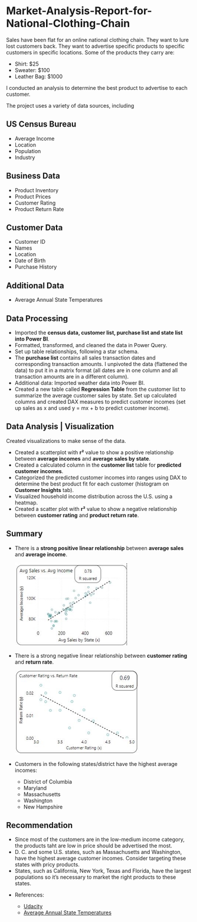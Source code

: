 # Market-Analysis-Report-for-National-Clothing-Chain

Sales have been flat for an online national clothing chain. They want to lure lost customers back. They want to advertise specific products to specific customers in specific locations. Some of the products they carry are:

*	Shirt: $25
*	Sweater: $100
*	Leather Bag: $1000

I conducted an analysis to determine the best product to advertise to each customer.

The project uses a variety of data sources, including
## US Census Bureau

* Average Income
* Location
* Population
* Industry

## Business Data

* Product Inventory
* Product Prices
* Customer Rating
* Product Return Rate

## Customer Data

* Customer ID
* Names
* Location
* Date of Birth
* Purchase History

## Additional Data

* Average Annual State Temperatures

## Data Processing

* Imported the **census data, customer list, purchase list and state list into Power BI**.
* Formatted, transformed, and cleaned the data in Power Query.
* Set up table relationships, following a star schema.
* The **purchase list** contains all sales transaction dates and corresponding transaction amounts. I unpivoted the data (flattened the data) to put it in a matrix format (all dates are in one column and all transaction amounts are in a different column).
* Additional data: Imported weather data into Power BI.
* Created a new table called **Regression Table** from the customer list to summarize the average customer sales by state. Set up calculated columns and created DAX measures to predict customer incomes (set up sales as x and used y = mx + b to predict customer income).

## Data Analysis | Visualization

Created visualizations to make sense of the data.

* Created a scatterplot with **r²** value to show a positive relationship between **average incomes** and **average sales by state**.
* Created a calculated column in the **customer list** table for **predicted customer incomes**.
* Categorized the predicted customer incomes into ranges using DAX to determine the best product fit for each customer (histogram on **Customer Insights** tab).
* Visualized household income distribution across the U.S. using a heatmap.
* Created a scatter plot with **r²** value to show a negative relationship between **customer rating** and **product return rate**.

## Summary

* There is a **strong positive linear relationship** between **average sales** and **average income**.

  ![Average Sales vs. Average Income image](https://github.com/HannahWorld/Market-Analysis-Report-for-National-Clothing-Chain/blob/main/Average%20sales_Average%20income%20image.jpg)

* There is a strong negative linear relationship between **customer rating** and **return rate**.

  ![Average Rating vs. Return Rate image](https://github.com/HannahWorld/Market-Analysis-Report-for-National-Clothing-Chain/blob/main/Customer%20Rating_Return%20Rate%20image.jpg)

* Customers in the following states/district have the highest average incomes:

  - District of Columbia
  - Maryland
  - Massachusetts
  - Washington
  - New Hampshire

## Recommendation

  - Since most of the customers are in the low-medium income category, the products taht are low in price should be advertised the most.
  - D. C. and some U.S. states, such as Massachusetts and Washington, have the highest average customer incomes. Consider targeting these states with pricy products.
  - States, such as California, New York, Texas and Florida, have the largest populations so it’s necessary to market the right products to these states.

* References: 

  - [Udacity](https://www.udacity.com/course/data-analysis-and-visualization-with-power-BI-nanodegree--nd331)
  - [Average Annual State Temperatures](https://www.currentresults.com/Weather/US/average-annual-state-temperatures.php)

















